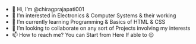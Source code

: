 - 👋 Hi, I’m @chiragprajapati001
- 👀 I’m interested in Electronics & Computer Systems & their working
- 🌱 I’m currently learning Programming & Basics of HTML & CSS
- 💞️ I’m looking to collaborate on any sort of Projects involving my interests
- 📫 How to reach me? You can Start from Here If able to 😉

<!---
chiragprajapati001/chiragprajapati001 is a ✨ special ✨ repository because its `README.md` (this file) appears on your GitHub profile.
You can click the Preview link to take a look at your changes.
--->
